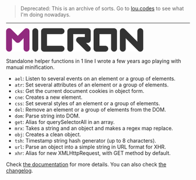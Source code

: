> Deprecated: This is an archive of sorts. Go to [lou.codes](https://lou.codes)
> to see what I'm doing nowadays.

---

![@vangware/micron](./logo.svg)

Standalone helper functions in 1 line I wrote a few years ago playing with
manual minification.

-   `ael`: Listen to several events on an element or a group of elements.
-   `atr`: Set several attributes of an element or a group of elements.
-   `cks`: Get the current document cookies in object form.
-   `cne`: Creates a new element.
-   `css`: Set several styles of an element or a group of elements.
-   `del`: Remove an element or a group of elements from the DOM.
-   `dom`: Parse string into DOM.
-   `get`: Alias for querySelectorAll in an array.
-   `mrx`: Takes a string and an object and makes a regex map replace.
-   `obj`: Creates a clean object.
-   `tsh`: Timestamp string hash generator (up to 8 characters).
-   `url`: Parse an object into a simple string in URL format for XHR.
-   `xhr`: Alias for new XMLHttpRequest, with GET method by default.

Check [the documentation](DOCUMENTATION.md) for more details. You can also check
[the changelog](CHANGELOG.md).
